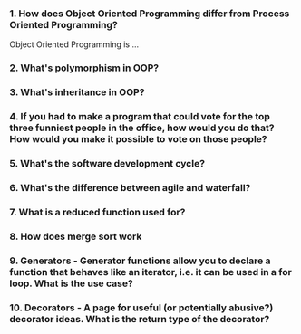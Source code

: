 ### 1. How does Object Oriented Programming differ from Process Oriented Programming?

Object Oriented Programming is ...

### 2. What's polymorphism in OOP?


### 3. What's inheritance in OOP?


### 4. If you had to make a program that could vote for the top three funniest people in the office, how would you do that? How would you make it possible to vote on those people?


### 5. What's the software development cycle?


### 6. What's the difference between agile and waterfall?


### 7. What is a reduced function used for?


### 8. How does merge sort work


### 9. Generators - Generator functions allow you to declare a function that behaves like an iterator, i.e. it can be used in a for loop. What is the use case?


### 10. Decorators - A page for useful (or potentially abusive?) decorator ideas. What is the return type of the decorator?

